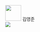 <div>
<img src='https://pbs.twimg.com/profile_images/1414990564408262661/r6YemvF9_400x400.jpg' width="50"/>
  <span style="">김영준</span>
</div>
<img src="https://img.shields.io/badge/Android-3DDC84?style=flat-square&logo=Android&logoColor=white"/>
<!--
**kyjprograming/kyjprograming** is a ✨ _special_ ✨ repository because its `README.md` (this file) appears on your GitHub profile.

Here are some ideas to get you started:

- 🔭 I’m currently working on ...
- 🌱 I’m currently learning ...
- 👯 I’m looking to collaborate on ...
- 🤔 I’m looking for help with ...
- 💬 Ask me about ...
- 📫 How to reach me: ...
- 😄 Pronouns: ...
- ⚡ Fun fact: ...
-->

